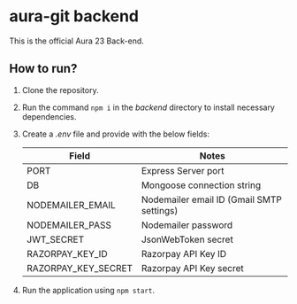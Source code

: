 # aura-git backend

This is the official Aura 23 Back-end.

## How to run?

1. Clone the repository.
2. Run the command `npm i` in the _backend_ directory to install necessary dependencies.
3. Create a _.env_ file and provide with the below fields:

   | Field               | Notes                                     |
   | ------------------- | ----------------------------------------- |
   | PORT                | Express Server port                       |
   | DB                  | Mongoose connection string                |
   | NODEMAILER_EMAIL    | Nodemailer email ID (Gmail SMTP settings) |
   | NODEMAILER_PASS     | Nodemailer password                       |
   | JWT_SECRET          | JsonWebToken secret                       |
   | RAZORPAY_KEY_ID     | Razorpay API Key ID                       |
   | RAZORPAY_KEY_SECRET | Razorpay API Key secret                   |

4. Run the application using `npm start`.